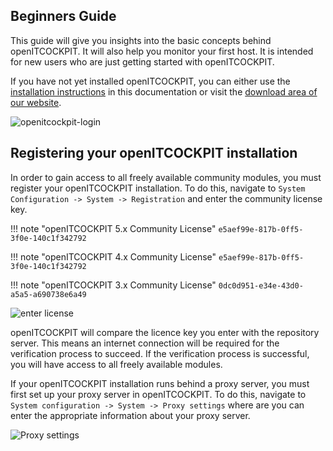 ## Beginners Guide

This guide will give you insights into the basic concepts behind openITCOCKPIT. It will also help you monitor your first host. It is intended for new users who are just getting started with openITCOCKPIT.

If you have not yet installed openITCOCKPIT, you can either use the [installation instructions](../../installation/) in this documentation or visit the [download area of our website](https://openitcockpit.io/download/#download).

![openitcockpit-login](/images/openitcockpit-login.png)

## Registering your openITCOCKPIT installation

In order to gain access to all freely available community modules, you must register your openITCOCKPIT installation. To do this, navigate to `System Configuration -> System -> Registration` and enter the community license key.

!!! note "openITCOCKPIT 5.x Community License"
    ```
    e5aef99e-817b-0ff5-3f0e-140c1f342792
    ```

!!! note "openITCOCKPIT 4.x Community License"
    ```
    e5aef99e-817b-0ff5-3f0e-140c1f342792
    ```

!!! note "openITCOCKPIT 3.x Community License"
    ```
    0dc0d951-e34e-43d0-a5a5-a690738e6a49
    ```

![enter license](/images/openITCOCKPIT-enter-license.png)

openITCOCKPIT will compare the licence key you enter with the repository server. This means an internet connection will be required for the verification process to succeed. If the verification process is successful, you will have access to all freely available modules.

If your openITCOCKPIT installation runs behind a proxy server, you must first set up your proxy server in openITCOCKPIT. To do this, navigate to `System configuration -> System -> Proxy settings` where are you can enter the appropriate information about your proxy server.

![Proxy settings](/images/openITCOCKPIT-Proxy-Settings.png)
